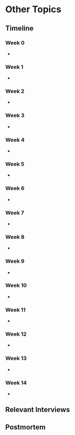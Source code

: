 # Other Topics

## Timeline

### Week 0
- []()
 
### Week 1
- []()

### Week 2
- []()

### Week 3
- []()

### Week 4
- []()

### Week 5
- []()

### Week 6
- []()

### Week 7
- []()

### Week 8
- []()

### Week 9
- []()

### Week 10
- []()

### Week 11
- []()

### Week 12
- []()
  
### Week 13
- []()

### Week 14
- []()

## Relevant Interviews

## Postmortem
